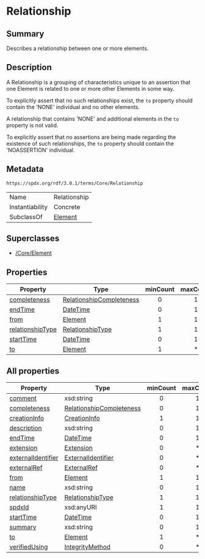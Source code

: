 <!-- Automatically generated by spec-parser v2.5.0 on 2024-08-10T18:46:28.607668+00:00 -->
<!-- SPDX-License-Identifier: Community-Spec-1.0 -->

# Relationship

## Summary

Describes a relationship between one or more elements.


## Description

A Relationship is a grouping of characteristics unique to an assertion
that one Element is related to one or more other Elements in some way.

To explicitly assert that no such relationships exist, the `to` property
should contain the 'NONE' individual and no other elements.

A relationship that contains 'NONE' and additional elements in the `to`
property is not valid.

To explicitly assert that no assertions are being made regarding the
existence of such relationships, the `to` property should contain the
'NOASSERTION' individual.


## Metadata

`https://spdx.org/rdf/3.0.1/terms/Core/Relationship`


| | |
|---|---|
| Name | Relationship |
| Instantiability | Concrete |
| SubclassOf | [Element](../Classes/Element.md) |


## Superclasses

* [/Core/Element](../../Core/Classes/Element.md)




## Properties

| Property | Type | minCount | maxCount |
|---|---|:---:|:---:|
| [completeness](../Properties/completeness.md) | [RelationshipCompleteness](../Vocabularies/RelationshipCompleteness.md) | 0 | 1 |
| [endTime](../Properties/endTime.md) | [DateTime](../Datatypes/DateTime.md) | 0 | 1 |
| [from](../Properties/from.md) | [Element](../Classes/Element.md) | 1 | 1 |
| [relationshipType](../Properties/relationshipType.md) | [RelationshipType](../Vocabularies/RelationshipType.md) | 1 | 1 |
| [startTime](../Properties/startTime.md) | [DateTime](../Datatypes/DateTime.md) | 0 | 1 |
| [to](../Properties/to.md) | [Element](../Classes/Element.md) | 1 | * |



## All properties

| Property | Type | minCount | maxCount |
|---|---|:---:|:---:|
| [comment](../../Core/Properties/comment.md) | xsd:string | 0 | 1 |
| [completeness](../../Core/Properties/completeness.md) | [RelationshipCompleteness](../../Core/Vocabularies/RelationshipCompleteness.md) | 0 | 1 |
| [creationInfo](../../Core/Properties/creationInfo.md) | [CreationInfo](../../Core/Classes/CreationInfo.md) | 1 | 1 |
| [description](../../Core/Properties/description.md) | xsd:string | 0 | 1 |
| [endTime](../../Core/Properties/endTime.md) | [DateTime](../../Core/Datatypes/DateTime.md) | 0 | 1 |
| [extension](../../Core/Properties/extension.md) | [Extension](../../Extension/Classes/Extension.md) | 0 | * |
| [externalIdentifier](../../Core/Properties/externalIdentifier.md) | [ExternalIdentifier](../../Core/Classes/ExternalIdentifier.md) | 0 | * |
| [externalRef](../../Core/Properties/externalRef.md) | [ExternalRef](../../Core/Classes/ExternalRef.md) | 0 | * |
| [from](../../Core/Properties/from.md) | [Element](../../Core/Classes/Element.md) | 1 | 1 |
| [name](../../Core/Properties/name.md) | xsd:string | 0 | 1 |
| [relationshipType](../../Core/Properties/relationshipType.md) | [RelationshipType](../../Core/Vocabularies/RelationshipType.md) | 1 | 1 |
| [spdxId](../../Core/Properties/spdxId.md) | xsd:anyURI | 1 | 1 |
| [startTime](../../Core/Properties/startTime.md) | [DateTime](../../Core/Datatypes/DateTime.md) | 0 | 1 |
| [summary](../../Core/Properties/summary.md) | xsd:string | 0 | 1 |
| [to](../../Core/Properties/to.md) | [Element](../../Core/Classes/Element.md) | 1 | * |
| [verifiedUsing](../../Core/Properties/verifiedUsing.md) | [IntegrityMethod](../../Core/Classes/IntegrityMethod.md) | 0 | * |




